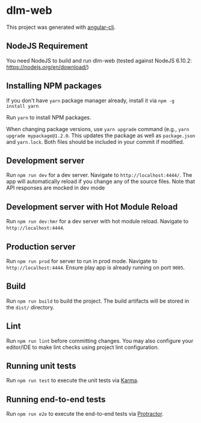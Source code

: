 # dlm-web

This project was generated with [angular-cli](https://github.com/angular/angular-cli).

## NodeJS Requirement
You need NodeJS to build and run dlm-web (tested against NodeJS 6.10.2: https://nodejs.org/en/download/)

## Installing NPM packages
If you don't have `yarn` package manager already, install it via `npm -g install yarn`

Run `yarn` to install NPM packages.

When changing package versions, use `yarn upgrade` command (e.g., `yarn upgrade mypackage@1.2.0`.
This updates the package as well as `package.json` and `yarn.lock`.
Both files should be included in your commit if modified.


## Development server
Run `npm run dev` for a dev server. Navigate to `http://localhost:4444/`. The app will automatically reload if you change any of the source files. Note that API responses are mocked in dev mode
 

## Development server with Hot Module Reload
Run `npm run dev:hmr` for a dev server with hot module reload. Navigate to `http://localhost:4444`.

## Production server
Run `npm run prod` for server to run in prod mode. Navigate to `http://localhost:4444`. Ensure play app is already running on port `9005`.

## Build

Run `npm run build` to build the project. The build artifacts will be stored in the `dist/` directory.

## Lint
Run `npm run lint` before committing changes. You may also configure your editor/IDE to make lint checks using project lint configuration.

## Running unit tests

Run `npm run test` to execute the unit tests via [Karma](https://karma-runner.github.io).

## Running end-to-end tests

Run `npm run e2e` to execute the end-to-end tests via [Protractor](http://www.protractortest.org/).
